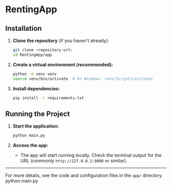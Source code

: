 
# RentingApp

## Installation

1. **Clone the repository** (if you haven't already):
	```bash
	git clone <repository-url>
	cd RentingApp/app
	```

2. **Create a virtual environment (recommended):**
	```bash
	python -m venv venv
	source venv/bin/activate  # On Windows: venv\Scripts\activate
	```

3. **Install dependencies:**
	```bash
	pip install -r requirements.txt
	```

## Running the Project

1. **Start the application:**
	```bash
	python main.py
	```

2. **Access the app:**
	- The app will start running locally. Check the terminal output for the URL (commonly `http://127.0.0.1:8000` or similar).

---
For more details, see the code and configuration files in the `app/` directory.
python main.py